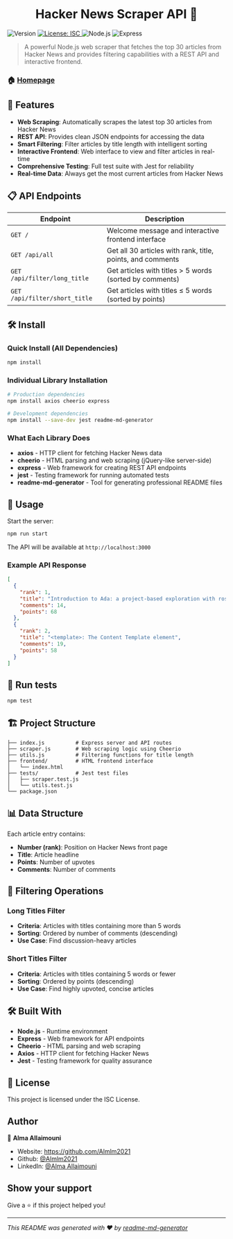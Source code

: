 <h1 align="center">Hacker News Scraper API 📰</h1>
<p>
  <img alt="Version" src="https://img.shields.io/badge/version-1.0.0-blue.svg?cacheSeconds=2592000" />
  <a href="#" target="_blank">
    <img alt="License: ISC" src="https://img.shields.io/badge/License-ISC-yellow.svg" />
  </a>
  <img alt="Node.js" src="https://img.shields.io/badge/Node.js-20.5.0-green.svg" />
  <img alt="Express" src="https://img.shields.io/badge/Express-5.1.0-lightgrey.svg" />
</p>

> A powerful Node.js web scraper that fetches the top 30 articles from Hacker News and provides filtering capabilities with a REST API and interactive frontend.

### 🏠 [Homepage](https://github.com/Almlm2021/Node.js-Small-Project)

## 🚀 Features

- **Web Scraping**: Automatically scrapes the latest top 30 articles from Hacker News
- **REST API**: Provides clean JSON endpoints for accessing the data
- **Smart Filtering**: Filter articles by title length with intelligent sorting
- **Interactive Frontend**: Web interface to view and filter articles in real-time
- **Comprehensive Testing**: Full test suite with Jest for reliability
- **Real-time Data**: Always get the most current articles from Hacker News

## 📋 API Endpoints

| Endpoint | Description |
|----------|-------------|
| `GET /` | Welcome message and interactive frontend interface |
| `GET /api/all` | Get all 30 articles with rank, title, points, and comments |
| `GET /api/filter/long_title` | Get articles with titles > 5 words (sorted by comments) |
| `GET /api/filter/short_title` | Get articles with titles ≤ 5 words (sorted by points) |

## 🛠️ Install

### Quick Install (All Dependencies)
```sh
npm install
```

### Individual Library Installation
```sh
# Production dependencies
npm install axios cheerio express

# Development dependencies  
npm install --save-dev jest readme-md-generator
```

### What Each Library Does
- **axios** - HTTP client for fetching Hacker News data
- **cheerio** - HTML parsing and web scraping (jQuery-like server-side)
- **express** - Web framework for creating REST API endpoints
- **jest** - Testing framework for running automated tests
- **readme-md-generator** - Tool for generating professional README files

## 🚀 Usage

Start the server:
```sh
npm run start
```

The API will be available at `http://localhost:3000`

### Example API Response

```json
[
  {
    "rank": 1,
    "title": "Introduction to Ada: a project-based exploration with rosettas",
    "comments": 14,
    "points": 68
  },
  {
    "rank": 2,
    "title": "<template>: The Content Template element",
    "comments": 19,
    "points": 58
  }
]
```

## 🧪 Run tests

```sh
npm test
```

## 🏗️ Project Structure

```
├── index.js          # Express server and API routes
├── scraper.js        # Web scraping logic using Cheerio
├── utils.js          # Filtering functions for title length
├── frontend/         # HTML frontend interface
│   └── index.html
├── tests/            # Jest test files
│   ├── scraper.test.js
│   └── utils.test.js
└── package.json
```

## 📊 Data Structure

Each article entry contains:

- **Number (rank)**: Position on Hacker News front page
- **Title**: Article headline
- **Points**: Number of upvotes
- **Comments**: Number of comments

## 🔧 Filtering Operations

### Long Titles Filter
- **Criteria**: Articles with titles containing more than 5 words
- **Sorting**: Ordered by number of comments (descending)
- **Use Case**: Find discussion-heavy articles

### Short Titles Filter
- **Criteria**: Articles with titles containing 5 words or fewer
- **Sorting**: Ordered by points (descending)
- **Use Case**: Find highly upvoted, concise articles

## 🛠️ Built With

- **Node.js** - Runtime environment
- **Express** - Web framework for API endpoints
- **Cheerio** - HTML parsing and web scraping
- **Axios** - HTTP client for fetching Hacker News
- **Jest** - Testing framework for quality assurance

## 📝 License

This project is licensed under the ISC License.

## Author

👤 **Alma Allaimouni**

* Website: https://github.com/Almlm2021
* Github: [@Almlm2021](https://github.com/Almlm2021)
* LinkedIn: [@Alma Allaimouni](https://www.linkedin.com/in/alma-allaimouni/)

## Show your support

Give a ⭐️ if this project helped you!

***
_This README was generated with ❤️ by [readme-md-generator](https://github.com/kefranabg/readme-md-generator)_